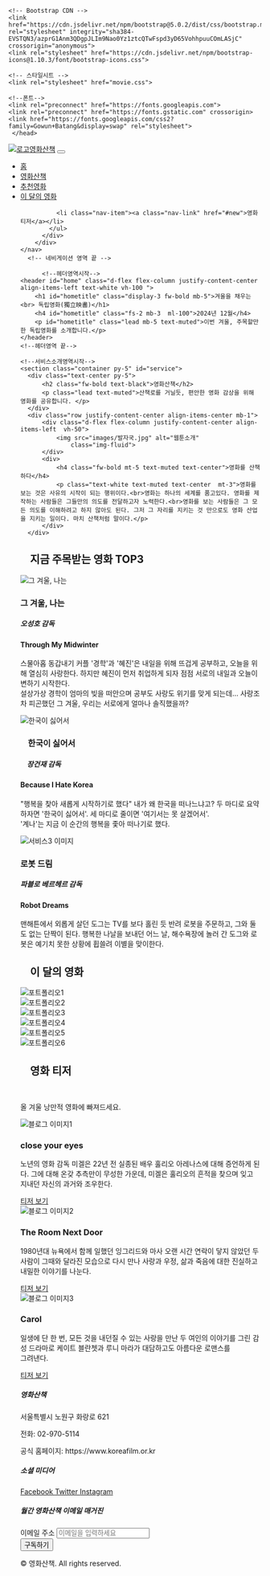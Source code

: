 <!doctype html>
<html lang="ko">
  <head>
    <!-- Required meta tags -->
    <meta charset="utf-8">
    <meta name="viewport" content="width=device-width, initial-scale=1">
    <title>영화 산책</title>

    <!-- Bootstrap CDN -->
    <link href="https://cdn.jsdelivr.net/npm/bootstrap@5.0.2/dist/css/bootstrap.min.css" rel="stylesheet" integrity="sha384-EVSTQN3/azprG1Anm3QDgpJLIm9Nao0Yz1ztcQTwFspd3yD65VohhpuuCOmLASjC" crossorigin="anonymous">   
    <link rel="stylesheet" href="https://cdn.jsdelivr.net/npm/bootstrap-icons@1.10.3/font/bootstrap-icons.css">

    <!-- 스타일시트 -->
    <link rel="stylesheet" href="movie.css">

    <!--폰트-->
    <link rel="preconnect" href="https://fonts.googleapis.com">
    <link rel="preconnect" href="https://fonts.gstatic.com" crossorigin>
    <link href="https://fonts.googleapis.com/css2?family=Gowun+Batang&display=swap" rel="stylesheet">
     </head>

  <body>
    <nav class="navbar navbar-expand-lg bg-light navbar-light fixed-top bg-body-tertiary">
        <div class="container">
          <a class="navbar-brand gugi-font " href="#home">
            <img src="images/영화산책로고01.png" alt="로고" class="navbar-brand">영화산책</a>
          <button class="navbar-toggler" type="button" data-bs-toggle="collapse" 
                  data-bs-target="#navbarNav" aria-controls="navbarNav" aria-expanded="false" 
                aria-label="Toggle navigation">
            <span class="navbar-toggler-icon"></span>
          </button>
          <div class="collapse navbar-collapse" id="navbarNav">
            <ul class="navbar-nav ms-auto my-2">
              <li class="nav-item">
                <a class="nav-link active" aria-current="page" href="#home">홈</a>
              </li>
              <li class="nav-item"><a class="nav-link" href="#service">영화산책</a></li>
              <li class="nav-item"><a class="nav-link" href="#movie_introduction">추천영화</a></li>
              <li class="nav-item"><a class="nav-link" href="#portfolio">이 달의 영화</a></li>
              
              <li class="nav-item"><a class="nav-link" href="#new">영화티저</a></li>
            </ul>
          </div>
        </div>
    </nav>
      <!-- 네비게이션 영역 끝 -->

          <!--헤더영역시작-->
    <header id="home" class="d-flex flex-column justify-content-center align-items-left text-white vh-100 ">
        <h1 id="hometitle" class="display-3 fw-bold mb-5">겨울을 채우는<br> 독립영화(獨立映畵)</h1>
        <h4 id="hometitle" class="fs-2 mb-3  ml-100">2024년 12월</h4>
        <p id="hometitle" class="lead mb-5 text-muted">이번 겨울, 주목할만한 독립영화를 소개합니다.</p>
    </header>
    <!--헤더영역 끝-->

    <!--서비스소개영역시작-->
    <section class="container py-5" id="service">
      <div class="text-center py-5">
          <h2 class="fw-bold text-black">영화산책</h2>
          <p class="lead text-muted">산책로를 거닐듯, 편안한 영화 감상을 위해 영화를 공유합니다. </p>
      </div>
      <div class="row justify-content-center align-items-center mb-1">
          <div class="d-flex flex-column justify-content-center align-items-left  vh-50">
              <img src="images/발자국.jpg" alt="웹툰소개" 
                  class="img-fluid">
          </div>
          <div>
              <h4 class="fw-bold mt-5 text-muted text-center">영화를 산책하다</h4>
              <p class="text-white text-muted text-center  mt-3">영화를 보는 것은 사유의 시작이 되는 행위이다.<br>영화는 하나의 세계를 품고있다. 영화를 제작하는 사람들은 그들만의 의도를 전달하고자 노력한다.<br>영화를 보는 사람들은 그 모든 의도를 이해하려고 하지 않아도 된다. 그저 그 자리를 지키는 것 만으로도 영화 산업을 지키는 일이다. 마치 산책처럼 말이다.</p>
          </div>
      </div>
  </section>
  <!--소개영역끝-->

  <!--영화소개시작-->
  <section class="container py-5 overflow-hidden" id="movie_introduction">
    <div class="text-center py-5">
        <h2 class="fw-bold mb-3 text-muted highlight">ㅤ지금 주목받는 영화 TOP3ㅤ</h2>
    </div>
    <div class="row mb-5 g-4">
        <div class="col-md-12">
            <div class="card-hover shadow rounded p-4 mb-4">
                <div class="service-card position-relative ">
                    <img src="images/헤더1.png" alt="그 겨울, 나는" class="img-fluid w-100">
                    <div class="service-info position-absolute top-50 start-50 translate-middle-y" style="right: 0;">
                        <h3 id="schooltitle" class="fw-bold text-black">그 겨울, 나는</h3>
                        <h5 id="schooltitle" class="text-muted">오성호 감독</h5>
                    </div>
                    <h4 class="fw-bold mt-4 text-black">Through My Midwinter</h4>
                    <p class="text-muted">스물아홉 동갑내기 커플 '경학'과 '혜진'은 내일을 위해 뜨겁게 공부하고, 오늘을 위해 열심히 사랑한다. 하지만 혜진이 먼저 취업하게 되자 점점 서로의 내일과 오늘이 변하기 시작한다. <br>설상가상 경학이 엄마의 빚을 떠안으며 공부도 사랑도 위기를 맞게 되는데... 사랑조차 피곤했던 그 겨울, 우리는 서로에게 얼마나 솔직했을까?</p>
                </div>
            </div>
        </div>
        <div class="col-md-12">
            <div class="card1-hover shadow rounded p-4 mb-4">
                <div class="service-card position-relative text-start">
                    <img src="images/헤더2.png" alt="한국이 싫어서" class="img-fluid w-100">
                    <div class="service-info position-absolute top-50 start-0 translate-middle-y" style="right: 0;">
                        <h3 id="schooltitle" class="fw-bold text-black">ㅤ한국이 싫어서</h3>
                        <h5 id="schooltitle" class="text-muted">ㅤ장건재 감독</h5>
                    </div>
                    <h4 class="fw-bold mt-4 text-end text-black">Because I Hate Korea</h4>
                    <p class="text-muted text-end">"행복을 찾아 새롭게 시작하기로 했다" 내가 왜 한국을 떠나느냐고? 두 마디로 요약하자면 '한국이 싫어서'. 세 마디로 줄이면 '여기서는 못 살겠어서'.<br>'계나'는 지금 이 순간의 행복을 좇아 떠나기로 했다.</p>
                </div>
            </div>
        </div>
        <div class="col-md-12">
            <div class="card2-hover shadow rounded p-4 mb-4">
                <div class="service-card position-relative">
                    <img src="images/헤더3.png" alt="서비스3 이미지" class="img-fluid w-100">
                    <div class="service-info position-absolute top-50 start-50 translate-middle-y" style="right: 0;">
                        <h3 id="schooltitle" class="fw-bold text-black">로봇 드림</h3>
                        <h5 id="schooltitle" class="text-muted">파블로 베르헤르 감독</h5>
                    </div>
                    <h4 class="fw-bold mt-4 text-black">Robot Dreams</h4>
                    <p class="text-muted">맨해튼에서 외롭게 살던 도그는 TV를 보다 홀린 듯 반려 로봇을 주문하고, 그와 둘도 없는 단짝이 된다. 행복한 나날을 보내던 어느 날, 해수욕장에 놀러 간 도그와 로봇은 예기치 못한 상황에 휩쓸려 이별을 맞이한다.</p>
                </div>
            </div>
        </div>
    </div>
</section>
<!--소개끝-->

<!--명예의전당영역시작-->
<section class=" py-5" id="portfolio">
  <div class="container overflow-hidden">
      <div class="text-center text-white py-5">
          <h2 class="fw-bold mb-3 text-muted highlight">ㅤ이 달의 영화ㅤ</h2>
      </div>
      <div class="row pb-5 g-4">
          <div class="col-sm-6 col-lg-4">
              <img src="images/m1.png" alt="포트폴리오1" class="img-fluid img-thumbnail">
          </div>
          <div class="col-sm-6 col-lg-4">
              <img src="images/m2.png" alt="포트폴리오2" class="img-fluid img-thumbnail">
          </div>
          <div class="col-sm-6 col-lg-4">
              <img src="images/m3.png"  alt="포트폴리오3" class="img-fluid img-thumbnail">
          </div>
          <div class="col-sm-6 col-lg-4">
              <img src="images/m4.png" alt="포트폴리오4" class="img-fluid img-thumbnail">
          </div>
          <div class="col-sm-6 col-lg-4">
              <img src="images/m5.png" alt="포트폴리오5" class="img-fluid img-thumbnail">
          </div>
          <div class="col-sm-6 col-lg-4">
              <img src="images/m6.png" alt="포트폴리오6" class="img-fluid img-thumbnail">
          </div>
      </div>
  </div>
</section>
<!--포트폴리오영역끝-->

<!-- 신제품영역시작 -->
<section class="container overflow-hidden py-5"  id="new">
    <div class="text-center py-5">
        <h2 class="fw-bold mb-3 text-muted highlight">ㅤ영화 티저ㅤ</h2><br>
        <p class="fw mt-3 mb-3 text-muted">올 겨울 낭만적 영화에 빠져드세요.</p>
    </div>
    <div class="row pb-5 gy-4 justify-content-center">
        <div class="col-sm-6 col-lg-3 mx-auto">
            <div class="card">
                <img src="images/m01.png" class="card-img-top" alt="블로그 이미지1" >
                <div class="card-body text-center">
                    <h3 class="card-title fs-4 text-black">close your eyes</h3>
                    <p class="card-text text-muted">노년의 영화 감독 미겔은 22년 전 실종된 배우 훌리오 아레나스에 대해 증언하게 된다. 그에 대해 온갖 추측만이 무성한 가운데, 미겔은 훌리오의 흔적을 찾으며 잊고 지내던 자신의 과거와 조우한다.</p>
                    <a href="https://youtu.be/JUTRMBR_xpE?si=x7cM9kzyh3eithr6" class="btn btn-primary btn-sm">티저 보기</a>
                </div>
            </div>
        </div>
        <div class="col-sm-6 col-lg-3 mx-auto">
            <div class="card">
                <img src="images/m02.png" class="card-img-top" alt="블로그 이미지2">
                <div class="card-body text-center">
                    <h3 class="card-title fs-4 text-black"> The Room Next Door</h3>
                    <p class="card-text text-muted">1980년대 뉴욕에서 함께 일했던 잉그리드와 마사
                        오랜 시간 연락이 닿지 않았던 두 사람이 그때와 달라진 모습으로 다시 만나
                        사랑과 우정, 삶과 죽음에 대한 진실하고 내밀한 이야기를 나눈다.</p>
                    <a href="https://youtu.be/lcp__Vek4gQ?si=3RO5WVNgmGjLclcd" class="btn btn-primary btn-sm">티저 보기</a>
                </div>
            </div>
        </div>
        <div class="col-sm-6 col-lg-3 mx-auto">
            <div class="card">
                <img src="images/m03.png" class="card-img-top" alt="블로그 이미지3">
                <div class="card-body text-center">
                    <h3 class="card-title fs-4 text-black">Carol</h3>
                    <p class="card-text text-muted">일생에 단 한 번, 모든 것을 내던질 수 있는 사랑을 만난 두 여인의 이야기를 그린 감성 드라마로 케이트 블란쳇과 루니 마라가 대담하고도 아름다운 로맨스를 <br>그려낸다.</p>
                    <a href="https://youtu.be/EH3zcuRQXNo?si=v2ho1KUU6_YbF2fl" class="btn btn-primary btn-sm">티저 보기</a>
                </div>
            </div>
        </div>
    </div>
</section>
 <!-- 신제품섹션끝 -->

 <!--푸터 영역시작-->
<footer class="bg-dark text-white py-4">
    <div class="container">
        <div class="row">
            <div class="col-md-4 mb-3">
                <h5>영화산책</h5>
                <p>서울특별시 노원구 화랑로 621</p>
                <p>전화: 02-970-5114</p>
                <p>공식 홈페이지: https://www.koreafilm.or.kr<p>
            </div>
            <div class="col-md-4 mb-3">
                <h5>소셜 미디어</h5>
                <a href="https://www.facebook.com/indieground.kr" class="text-white me-2">
                    <i class="bi bi-facebook"></i> Facebook
                </a>
                <a href="https://x.com/kofic_kr" class="text-white me-2">
                    <i class="bi bi-twitter"></i> Twitter
                </a>
                <a href="https://www.instagram.com/indieground.kr/" class="text-white">
                    <i class="bi bi-instagram"></i> Instagram
                </a>
            </div>
            <div class="col-md-4 mb-3">
                <h5>월간 영화산책 이메일 매거진</h5>
                <form>
                    <div class="mb-3">
                        <label for="email" class="form-label">이메일 주소</label>
                        <input type="email" class="form-control" id="email" placeholder="이메일을 입력하세요">
                    </div>
                    <button type="submit" class="btn btn-warning">구독하기</button>
                </form>
            </div>
        </div>
        <div class="text-center pt-3 border-top border-secondary">
            <p>&copy; 영화산책. All rights reserved.</p>
        </div>
    </div>
</footer>
<!--푸터 영역 끝-->

<script src="https://cdn.jsdelivr.net/npm/bootstrap@5.0.2/dist/js/bootstrap.bundle.min.js" integrity="sha384-MrcW6ZMFYlzcLA8Nl+NtUVF0sA7MsXsP1UyJoMp4YLEuNSfAP+JcXn/tWtIaxVXM" crossorigin="anonymous"></script>  
  </body>
</html>
